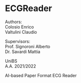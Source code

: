 # ECGReader
Authors: <br>
Colosio Enrico <br>
Valtulini Claudio <br>

Supervisors: <br>
Prof. Signoroni Alberto <br>
Dr. Savardi Mattia <br>

UniBS <br>
A.A. 2021/2022 <br>

AI-based Paper Format ECG Reader

